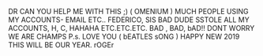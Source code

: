 DR CAN YOU HELP ME WITH THIS ;) ( OMENIUM )
MUCH PEOPLE USING MY ACCOUNTS- EMAIL ETC.. FEDERICO, SIS BAD DUDE SSTOLE ALL MY ACCOUNTS, H, C, HAHAHA ETC.ETC.ETC. BAD , BAD, bAD!!
DONT WORRY WE ARE CHAMPS
P.s. LOVE YOU ( bEATLES sONG )
HAPPY NEW 2019 THIS WILL BE OUR YEAR.
rOGEr
